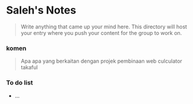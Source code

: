 # Saleh's Notes
> Write anything that came up your mind here.
> This directory will host your entry where you push your content for the group to work on.

### komen
> Apa apa yang berkaitan dengan projek pembinaan web culculator takaful

### To do list
- ...
